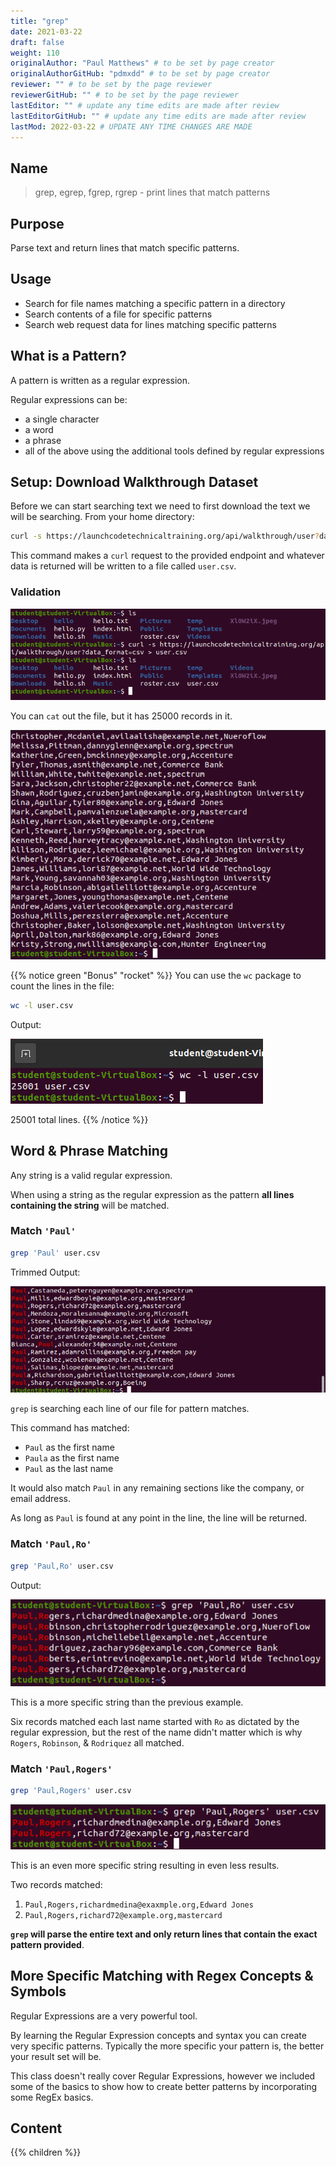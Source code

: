 ```yaml
---
title: "grep"
date: 2021-03-22
draft: false
weight: 110
originalAuthor: "Paul Matthews" # to be set by page creator
originalAuthorGitHub: "pdmxdd" # to be set by page creator
reviewer: "" # to be set by the page reviewer
reviewerGitHub: "" # to be set by the page reviewer
lastEditor: "" # update any time edits are made after review
lastEditorGitHub: "" # update any time edits are made after review
lastMod: 2022-03-22 # UPDATE ANY TIME CHANGES ARE MADE
---
```


## Name

> grep, egrep, fgrep, rgrep - print lines that match patterns

## Purpose

Parse text and return lines that match specific patterns.

## Usage

- Search for file names matching a specific pattern in a directory
- Search contents of a file for specific patterns
- Search web request data for lines matching specific patterns

## What is a Pattern?

A pattern is written as a regular expression.

Regular expressions can be:

- a single character
- a word
- a phrase
- all of the above using the additional tools defined by regular expressions

## Setup: Download Walkthrough Dataset

Before we can start searching text we need to first download the text we will be searching. From your home directory:

```bash
curl -s https://launchcodetechnicaltraining.org/api/walkthrough/user?data_format=csv > user.csv
```

This command makes a `curl` request to the provided endpoint and whatever data is returned will be written to a file called `user.csv`.

### Validation

![curl -s https://launchcodetechnicaltraining.org/api/walkthrough/user?data_format=csv validation image](pictures/curl-dataset.png?classes=border)

You can `cat` out the file, but it has 25000 records in it.

![cat user.csv output](pictures/cat-user-csv.png?classes=border)

{{% notice green "Bonus" "rocket" %}}
You can use the `wc` package to count the lines in the file:

```bash
wc -l user.csv
```

Output:

![wc -l user.csv output](pictures/wc-l-user-csv.png?classes=border)

25001 total lines.
{{% /notice %}}

## Word & Phrase Matching

Any string is a valid regular expression. 

When using a string as the regular expression as the pattern **all lines containing the string** will be matched.

### Match `'Paul'`

```bash
grep 'Paul' user.csv
```

Trimmed Output:

![grep 'Paul' Output](pictures/grep-simple-string.png?classes=border)

`grep` is searching each line of our file for pattern matches.

This command has matched:

- `Paul` as the first name
- `Paula` as the first name
- `Paul` as the last name

It would also match `Paul` in any remaining sections like the company, or email address.

As long as `Paul` is found at any point in the line, the line will be returned.

### Match `'Paul,Ro'`

```bash
grep 'Paul,Ro' user.csv
```

Output:

![grep 'Paul,Ro' Output](pictures/grep-least-simple-string.png?classes=border)

This is a more specific string than the previous example.

Six records matched each last name started with `Ro` as dictated by the regular expression, but the rest of the name didn't matter which is why `Rogers`, `Robinson`, & `Rodriquez` all matched.

### Match `'Paul,Rogers'`

```bash
grep 'Paul,Rogers' user.csv
```

![grep 'Paul,Rogers' Output](pictures/grep-less-simple-string.png?classes=border)

This is an even more specific string resulting in even less results.

Two records matched:

1. `Paul,Rogers,richardmedina@exaxmple.org,Edward Jones`
2. `Paul,Rogers,richard72@example.org,mastercard`

**`grep` will parse the entire text and only return lines that contain the exact pattern provided**.

## More Specific Matching with Regex Concepts & Symbols

Regular Expressions are a very powerful tool. 

By learning the Regular Expression concepts and syntax you can create very specific patterns. Typically the more specific your pattern is, the better your result set will be.

This class doesn't really cover Regular Expressions, however we included some of the basics to show how to create better patterns by incorporating some RegEx basics.

## Content

{{% children %}}
